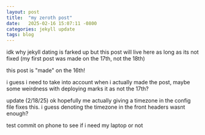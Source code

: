 ```yaml
---
layout: post
title:  "my zeroth post"
date:   2025-02-16 15:07:11 -0800
categories: jekyll update
tags: blog
---
```

idk why jekyll dating is farked up but this post will live here as long as its not fixed (my first post was made on the 17th, not the 18th)

this post is "made" on the 16th!

i guess i need to take into account when i actually made the post, maybe some weirdness with deploying marks it as not the 17th?

update (2/18/25) ok hopefully me actually giving a timezone in the config file fixes this. i guess denoting the timezone in the front headers wasnt enough?

test commit on phone to see if i need my laptop or not
